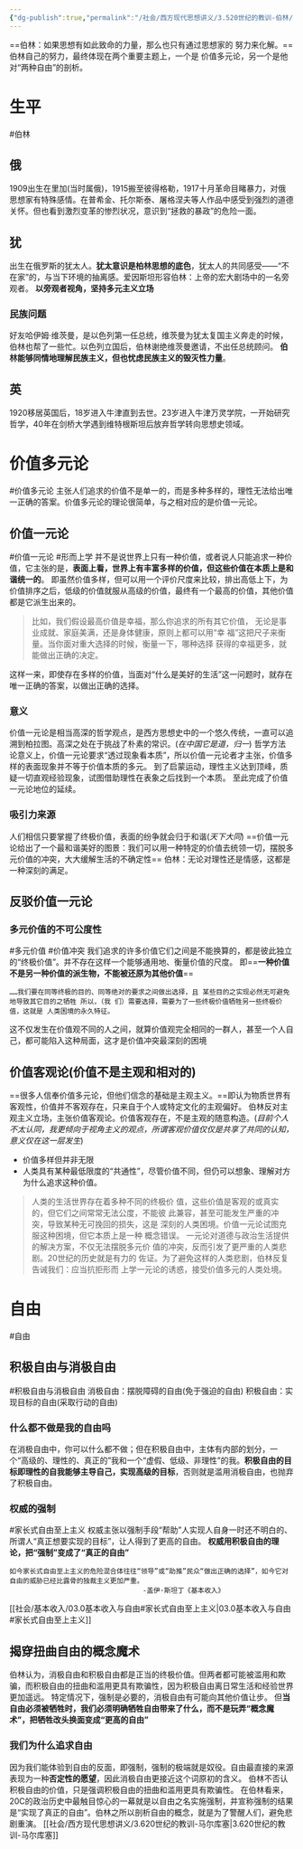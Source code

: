 ```yaml
---
{"dg-publish":true,"permalink":"/社会/西方现代思想讲义/3.520世纪的教训-伯林/","dgPassFrontmatter":true}
---
```



==伯林：如果思想有如此致命的⼒量，那么也只有通过思想家的 努⼒来化解。==伯林⾃⼰的努⼒，最终体现在两个重要主题上，⼀个是 价值多元论，另⼀个是他对“两种⾃由”的剖析。
# 生平
#伯林
## 俄
1909出生在里加(当时属俄)，1915搬至彼得格勒，1917十月革命目睹暴力，对俄思想家有特殊感情。在普希金、托尔斯泰、屠格涅夫等人作品中感受到强烈的道德关怀。但也看到激烈变革的惨烈状况，意识到“拯救的暴政”的危险一面。
## 犹
出生在俄罗斯的犹太人。**犹太意识是柏林思想的底色**，犹太人的共同感受——“不在家”的，与当下环境的抽离感。爱因斯坦形容伯林：上帝的宏大剧场中的一名旁观者。
**以旁观者视角，坚持多元主义立场**
### 民族问题
好友哈伊姆·维茨曼，是以色列第一任总统，维茨曼为犹太复国主义奔走的时候，伯林也帮了一些忙。以色列立国后，伯林谢绝维茨曼邀请，不出任总统顾问。
**伯林能够同情地理解民族主义，但也忧虑民族主义的毁灭性力量**。
## 英
1920移居英国后，18岁进入牛津直到去世。23岁进入牛津万灵学院，一开始研究哲学，40年在剑桥大学遇到维特根斯坦后放弃哲学转向思想史领域。
# 价值多元论
#价值多元论
主张人们追求的价值不是单一的，而是多种多样的，理性无法给出唯一正确的答案。价值多元论的理论很简单，与之相对应的是价值一元论。
## 价值一元论
#价值一元论 #形而上学
并不是说世界上只有一种价值，或者说人只能追求一种价值，它主张的是，**表面上看，世界上有丰富多样的价值，但这些价值在本质上是和谐统一的**。
即虽然价值多样，但可以用一个评价尺度来比较，排出高低上下，为价值排序之后，低级的价值就服从高级的价值，最终有一个最高的价值，其他价值都是它派生出来的。
>⽐如，我们假设最⾼价值是幸福，那么你追求的所有其它价值， ⽆论是事业成就、家庭美满，还是⾝体健康，原则上都可以⽤“幸 福”这把尺⼦来衡量。当你⾯对重⼤选择的时候，衡量⼀下，哪种选择 获得的幸福更多，就能做出正确的决定。

这样一来，即使存在多样的价值，当面对“什么是美好的生活”这一问题时，就存在唯一正确的答案，以做出正确的选择。
### 意义
价值一元论是相当高深的哲学观点，是西方思想史中的一个悠久传统，一直可以追溯到柏拉图。高深之处在于挑战了朴素的常识。(*在中国它是道，归一*)
哲学方法论意义上，价值一元论要求“透过现象看本质”，所以价值一元论者才主张，价值多样的表面现象并不等于价值本质的多元。
到了启蒙运动，理性主义达到顶峰，质疑一切直观经验现象，试图借助理性在表象之后找到一个本质。
至此完成了价值一元论地位的延续。
### 吸引力来源
人们相信只要掌握了终极价值，表面的纷争就会归于和谐(*天下大同*)
==价值一元论给出了一个最和谐美好的图景：我们可以用一种特定的价值去统领一切，摆脱多元价值的冲突，大大缓解生活的不确定性==
伯林：无论对理性还是情感，这都是一种深刻的满足。
## 反驳价值一元论
### **多元价值的不可公度性**
#多元价值 #价值冲突
我们追求的许多价值它们之间是不能换算的，都是彼此独立的“终极价值”。并不存在这样一个能够通用地、衡量价值的尺度。
即==**一种价值不是另一种价值的派生物，不能被还原为其他价值**==
```
……我们要在同等终极的⽬的、同等绝对的要求之间做出选择，且 某些⽬的之实现必然⽆可避免地导致其它⽬的之牺牲 所以，（我 们）需要选择，需要为了⼀些终极价值牺牲另⼀些终极价值，这就是 ⼈类困境的永久特征。
```
这不仅发生在价值观不同的人之间，就算价值观完全相同的一群人，甚至一个人自己，都可能陷入这种局面，这才是价值冲突最深刻的困境
## 价值客观论(价值不是主观和相对的)
==很多人信奉价值多元论，但他们信念的基础是主观主义。==即认为物质世界有客观性，价值并不客观存在，只来自于个人或特定文化的主观偏好。
伯林反对主观主义立场，主张价值客观论。价值客观存在，不是主观的随意构造。(*目前个人不太认同，我更倾向于视角主义的观点，所谓客观价值仅仅是共享了共同的认知，意义仅在这一层发生*)
- 价值多样但并非无限
- 人类具有某种最低限度的“共通性”，尽管价值不同，但仍可以想象、理解对方为什么追求这种价值。
>⼈类的⽣活世界存在着多种不同的终极价 值，这些价值是客观的或真实的，但它们之间常常⽆法公度，不能彼 此兼容，甚⾄可能发⽣严重的冲突，导致某种⽆可挽回的损失，这是 深刻的⼈类困境。价值⼀元论试图克服这种困境，但它本质上是⼀种 概念错误。 
>⼀元论对道德与政治⽣活提供的解决⽅案，不仅⽆法摆脱多元价 值的冲突，反⽽引发了更严重的⼈类悲剧。20世纪的历史就是有⼒的 佐证。为了避免这样的⼈类悲剧，伯林反复告诫我们：应当抗拒形⽽ 上学⼀元论的诱惑，接受价值多元的⼈类处境。

# 自由
#自由 
## 积极自由与消极自由
#积极自由与消极自由 
消极自由：摆脱障碍的自由(免于强迫的自由)
积极自由：实现目标的自由(采取行动的自由)
### 什么都不做是我的自由吗
在消极自由中，你可以什么都不做；但在积极自由中，主体有内部的划分，一个“高级的、理性的、真正的”我和一个“虚假、低级、非理性”的我。**积极自由的目标即理性的自我能够主导自己，实现高级的目标**，否则就是滥用消极自由，也抛弃了积极自由。
### 权威的强制
#家长式自由至上主义 
权威主张以强制手段“帮助”人实现人自身一时还不明白的、所谓人“真正想要实现的目标”，让人得到了更高的自由。
**权威用积极自由的理论，把“强制”变成了“真正的自由”**
```
如今家长式自由至上主义的危险混合体往往“领导”或“助推”民众“做出正确的选择”，如今它对自由的威胁已经比露骨的独裁主义更加严重。    
						         -盖伊·斯坦丁《基本收入》
```
[[社会/基本收入/03.0基本收入与自由#家长式自由至上主义\|03.0基本收入与自由#家长式自由至上主义]]
## 揭穿扭曲自由的概念魔术
伯林认为，消极自由和积极自由都是正当的终极价值。但两者都可能被滥用和欺骗，而积极自由的扭曲和滥用更具有欺骗性，因为积极自由离日常生活和经验世界更加遥远。
特定情况下，强制是必要的，消极自由有可能向其他价值让步。
但**当自由必须被牺牲时，我们必须明确牺牲自由带来了什么，而不是玩弄“概念魔术”，把牺牲改头换面变成“更高的自由”**
### 我们为什么追求自由
因为我们能体验到自由的反面，即强制，强制的极端就是奴役。自由最直接的来源表现为一种**否定性的愿望**，因此消极自由更接近这个词原初的含义。
伯林不否认积极自由的价值，只是强调积极自由的扭曲和滥用更具有欺骗性。
在伯林看来，20C的政治历史中最触目惊心的一幕就是以自由之名实施强制，并宣称强制的结果是“实现了真正的自由”。伯林之所以剖析自由的概念，就是为了警醒人们，避免悲剧重演。
[[社会/西方现代思想讲义/3.620世纪的教训-马尔库塞\|3.620世纪的教训-马尔库塞]]